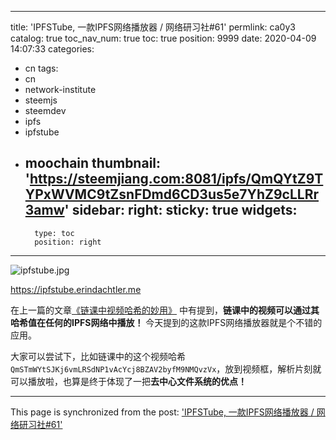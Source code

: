 
---
title: 'IPFSTube, 一款IPFS网络播放器  / 网络研习社#61'
permlink: ca0y3
catalog: true
toc_nav_num: true
toc: true
position: 9999
date: 2020-04-09 14:07:33
categories:
- cn
tags:
- cn
- network-institute
- steemjs
- steemdev
- ipfs
- ipfstube
- moochain
thumbnail: 'https://steemjiang.com:8081/ipfs/QmQYtZ9TYPxWVMC9tZsnFDmd6CD3us5e7YhZ9cLLRr3amw'
sidebar:
    right:
        sticky: true
widgets:
    -
        type: toc
        position: right
---


![ipfstube.jpg](https://steemjiang.com:8081/ipfs/QmQYtZ9TYPxWVMC9tZsnFDmd6CD3us5e7YhZ9cLLRr3amw)

https://ipfstube.erindachtler.me

在上一篇的文章[《链课中视频哈希的妙用》](https://steemjiang.com/feed/@lemooljiang/68u0v) 中有提到，**链课中的视频可以通过其哈希值在任何的IPFS网络中播放！** 今天提到的这款IPFS网络播放器就是个不错的应用。

大家可以尝试下，比如链课中的这个视频哈希`QmSTmWYtSJKj6vmLRSdNP1vAcYcj8BZAV2byfM9NMQvzVx`，放到视频框，解析片刻就可以播放啦，也算是终于体现了一把**去中心文件系统的优点！**



- - -

This page is synchronized from the post: ['IPFSTube, 一款IPFS网络播放器  / 网络研习社#61'](https://steemit.com/@lemooljiang/ca0y3)
